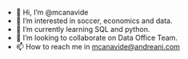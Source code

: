 - 👋 Hi, I’m @mcanavide
- 👀 I’m interested in soccer, economics and data.
- 🌱 I’m currently learning SQL and python.
- 💞️ I’m looking to collaborate on Data Office Team.
- 📫 How to reach me in mcanavide@andreani.com

<!---
mcanavide/mcanavide is a ✨ special ✨ repository because its `README.md` (this file) appears on your GitHub profile.
You can click the Preview link to take a look at your changes.
--->
